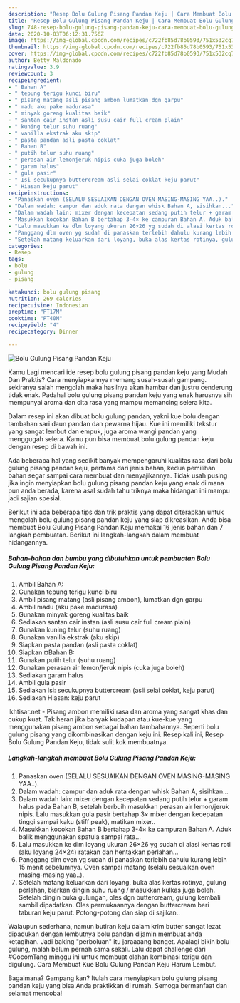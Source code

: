 ```yaml
---
description: "Resep Bolu Gulung Pisang Pandan Keju | Cara Membuat Bolu Gulung Pisang Pandan Keju Yang Lezat"
title: "Resep Bolu Gulung Pisang Pandan Keju | Cara Membuat Bolu Gulung Pisang Pandan Keju Yang Lezat"
slug: 748-resep-bolu-gulung-pisang-pandan-keju-cara-membuat-bolu-gulung-pisang-pandan-keju-yang-lezat
date: 2020-10-03T06:12:31.756Z
image: https://img-global.cpcdn.com/recipes/c722fb85d78b0593/751x532cq70/bolu-gulung-pisang-pandan-keju-foto-resep-utama.jpg
thumbnail: https://img-global.cpcdn.com/recipes/c722fb85d78b0593/751x532cq70/bolu-gulung-pisang-pandan-keju-foto-resep-utama.jpg
cover: https://img-global.cpcdn.com/recipes/c722fb85d78b0593/751x532cq70/bolu-gulung-pisang-pandan-keju-foto-resep-utama.jpg
author: Betty Maldonado
ratingvalue: 3.9
reviewcount: 3
recipeingredient:
- " Bahan A"
- " tepung terigu kunci biru"
- " pisang matang asli pisang ambon lumatkan dgn garpu"
- " madu aku pake madurasa"
- " minyak goreng kualitas baik"
- " santan cair instan asli susu cair full cream plain"
- " kuning telur suhu ruang"
- " vanilla ekstrak aku skip"
- " pasta pandan asli pasta coklat"
- " Bahan B"
- " putih telur suhu ruang"
- " perasan air lemonjeruk nipis cuka juga boleh"
- " garam halus"
- " gula pasir"
- " Isi secukupnya buttercream asli selai coklat keju parut"
- " Hiasan keju parut"
recipeinstructions:
- "Panaskan oven (SELALU SESUAIKAN DENGAN OVEN MASING-MASING YAA..)."
- "Dalam wadah: campur dan aduk rata dengan whisk Bahan A, sisihkan..."
- "Dalam wadah lain: mixer dengan kecepatan sedang putih telur + garam halus pada Bahan B, setelah berbuih masukkan perasan air lemon/jeruk nipis. Lalu masukkan gula pasir bertahap 3× mixer dengan kecepatan tinggi sampai kaku (stiff peak), matikan mixer.."
- "Masukkan kocokan Bahan B bertahap 3-4× ke campuran Bahan A. Aduk balik menggunakan spatula sampai rata..."
- "Lalu masukkan ke dlm loyang ukuran 26×26 yg sudah di alasi kertas roti (aku loyang 24×24) ratakan dan hentakkan perlahan..."
- "Panggang dlm oven yg sudah di panaskan terlebih dahulu kurang lebih 15 menit sebelumnya. Oven sampai matang (selalu sesuaikan oven masing-masing yaa..)."
- "Setelah matang keluarkan dari loyang, buka alas kertas rotinya, gulung perlahan, biarkan dingin suhu ruang / masukkan kulkas juga boleh. Setelah dingin buka gulungan, oles dgn buttercream, gulung kembali sambil dipadatkan. Oles permukaannya dengan buttercream beri taburan keju parut. Potong-potong dan siap di sajikan.."
categories:
- Resep
tags:
- bolu
- gulung
- pisang

katakunci: bolu gulung pisang 
nutrition: 269 calories
recipecuisine: Indonesian
preptime: "PT17M"
cooktime: "PT40M"
recipeyield: "4"
recipecategory: Dinner

---
```



![Bolu Gulung Pisang Pandan Keju](https://img-global.cpcdn.com/recipes/c722fb85d78b0593/751x532cq70/bolu-gulung-pisang-pandan-keju-foto-resep-utama.jpg)

Kamu Lagi mencari ide resep bolu gulung pisang pandan keju yang Mudah Dan Praktis? Cara menyiapkannya memang susah-susah gampang. sekiranya salah mengolah maka hasilnya akan hambar dan justru cenderung tidak enak. Padahal bolu gulung pisang pandan keju yang enak harusnya sih mempunyai aroma dan cita rasa yang mampu memancing selera kita.

Dalam resep ini akan dibuat bolu gulung pandan, yakni kue bolu dengan tambahan sari daun pandan dan pewarna hijau. Kue ini memiliki tekstur yang sangat lembut dan empuk, juga aroma wangi pandan yang menggugah selera. Kamu pun bisa membuat bolu gulung pandan keju dengan resep di bawah ini.

Ada beberapa hal yang sedikit banyak mempengaruhi kualitas rasa dari bolu gulung pisang pandan keju, pertama dari jenis bahan, kedua pemilihan bahan segar sampai cara membuat dan menyajikannya. Tidak usah pusing jika ingin menyiapkan bolu gulung pisang pandan keju yang enak di mana pun anda berada, karena asal sudah tahu triknya maka hidangan ini mampu jadi sajian spesial.


Berikut ini ada beberapa tips dan trik praktis yang dapat diterapkan untuk mengolah bolu gulung pisang pandan keju yang siap dikreasikan. Anda bisa membuat Bolu Gulung Pisang Pandan Keju memakai 16 jenis bahan dan 7 langkah pembuatan. Berikut ini langkah-langkah dalam membuat hidangannya.

<!--inarticleads1-->

##### Bahan-bahan dan bumbu yang dibutuhkan untuk pembuatan Bolu Gulung Pisang Pandan Keju:

1. Ambil  Bahan A:
1. Gunakan  tepung terigu kunci biru
1. Ambil  pisang matang (asli pisang ambon), lumatkan dgn garpu
1. Ambil  madu (aku pake madurasa)
1. Gunakan  minyak goreng kualitas baik
1. Sediakan  santan cair instan (asli susu cair full cream plain)
1. Gunakan  kuning telur (suhu ruang)
1. Gunakan  vanilla ekstrak (aku skip)
1. Siapkan  pasta pandan (asli pasta coklat)
1. Siapkan  ¤Bahan B:
1. Gunakan  putih telur (suhu ruang)
1. Gunakan  perasan air lemon/jeruk nipis (cuka juga boleh)
1. Sediakan  garam halus
1. Ambil  gula pasir
1. Sediakan  Isi: secukupnya buttercream (asli selai coklat, keju parut)
1. Sediakan  Hiasan: keju parut


Ikhtisar.net - Pisang ambon memiliki rasa dan aroma yang sangat khas dan cukup kuat. Tak heran jika banyak kudapan atau kue-kue yang menggunakan pisang ambon sebagai bahan tambahannya. Seperti bolu gulung pisang yang dikombinasikan dengan keju ini. Resep kali ini, Resep Bolu Gulung Pandan Keju, tidak sulit kok membuatnya. 

<!--inarticleads2-->

##### Langkah-langkah membuat Bolu Gulung Pisang Pandan Keju:

1. Panaskan oven (SELALU SESUAIKAN DENGAN OVEN MASING-MASING YAA..).
1. Dalam wadah: campur dan aduk rata dengan whisk Bahan A, sisihkan...
1. Dalam wadah lain: mixer dengan kecepatan sedang putih telur + garam halus pada Bahan B, setelah berbuih masukkan perasan air lemon/jeruk nipis. Lalu masukkan gula pasir bertahap 3× mixer dengan kecepatan tinggi sampai kaku (stiff peak), matikan mixer..
1. Masukkan kocokan Bahan B bertahap 3-4× ke campuran Bahan A. Aduk balik menggunakan spatula sampai rata...
1. Lalu masukkan ke dlm loyang ukuran 26×26 yg sudah di alasi kertas roti (aku loyang 24×24) ratakan dan hentakkan perlahan...
1. Panggang dlm oven yg sudah di panaskan terlebih dahulu kurang lebih 15 menit sebelumnya. Oven sampai matang (selalu sesuaikan oven masing-masing yaa..).
1. Setelah matang keluarkan dari loyang, buka alas kertas rotinya, gulung perlahan, biarkan dingin suhu ruang / masukkan kulkas juga boleh. Setelah dingin buka gulungan, oles dgn buttercream, gulung kembali sambil dipadatkan. Oles permukaannya dengan buttercream beri taburan keju parut. Potong-potong dan siap di sajikan..


Walaupun sederhana, namun butiran keju dalam krim butter sangat lezat dipadukan dengan lembutnya bolu pandan dijamin membuat anda ketagihan. Jadi baking &#34;perboluan&#34; itu jaraaaang banget. Apalagi bikin bolu gulung, malah belum pernah sama sekali. Lalu dapat challenge dari #CocomTang minggu ini untuk membuat olahan kombinasi terigu dan digulung. Cara Membuat Kue Bolu Gulung Pandan Keju Harum Lembut. 

Bagaimana? Gampang kan? Itulah cara menyiapkan bolu gulung pisang pandan keju yang bisa Anda praktikkan di rumah. Semoga bermanfaat dan selamat mencoba!
